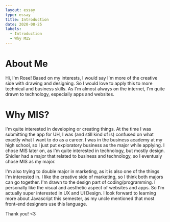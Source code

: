 ```yaml
---
layout: essay
type: essay
title: Introduction
date: 2020-08-25
labels:
  - Introduction
  - Why MIS
---
```


<h1 id="about-me">About Me</h1>
Hi, I'm Rose! Based on my interests, I would say I'm more of the creative side with drawing and designing. So I would love to apply this to more technical and business skills. As I'm almost always on the internet, I'm quite drawn to technology, especially apps and websites. 

<h1 id="why-mis">Why MIS?</h1>
I'm quite interested in developing or creating things. At the time I was submitting the app for UH, I was (and still kind of is) confused on what exactly what I want to do as a career. I was in the business academy at my high school, so I just put exploratory business as the major while applying. I chose MIS later on, as I'm quite interested in technology, but mostly design. Shidler had a major that related to business and technology, so I eventualy chose MIS as my major. 

I'm also trying to double major in marketing, as it is also one of the things I'm interested in. I like the creative side of marketing, so I think both majors can go together. I'm drawn to the design part of coding/programming. I personally like the visual and aesthetic aspect of websites and apps. So I'm actually super interested in UX and UI Design. I look forward to learning more about Javascript this semester, as my uncle mentioned that most front-end designers use this language. 

Thank you! <3
